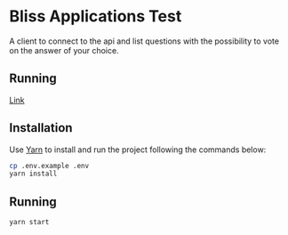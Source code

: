 # Bliss Applications Test

A client to connect to the api and list questions with the possibility to vote on the answer of your choice.

## Running

[Link](https://bliss-applications-test.vercel.app/)


## Installation

Use [Yarn](https://yarnpkg.com/) to install and run the project following the commands below:

```bash
cp .env.example .env
yarn install
```

## Running

```bash
yarn start
```
